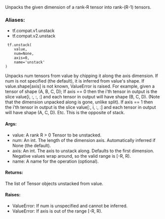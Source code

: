 Unpacks the given dimension of a rank-R tensor into rank-(R-1) tensors.
### Aliases:
- tf.compat.v1.unstack
- tf.compat.v2.unstack

```
 tf.unstack(
    value,
    num=None,
    axis=0,
    name='unstack'
)
```
Unpacks num tensors from value by chipping it along the axis dimension. If num is not specified (the default), it is inferred from value's shape. If value.shape[axis] is not known, ValueError is raised.
For example, given a tensor of shape (A, B, C, D);
If axis == 0 then the i'th tensor in output is the slice value[i, :, :, :] and each tensor in output will have shape (B, C, D). (Note that the dimension unpacked along is gone, unlike split).
If axis == 1 then the i'th tensor in output is the slice value[:, i, :, :] and each tensor in output will have shape (A, C, D). Etc.
This is the opposite of stack.
#### Args:
- value: A rank R > 0 Tensor to be unstacked.
- num: An int. The length of the dimension axis. Automatically inferred if None (the default).
- axis: An int. The axis to unstack along. Defaults to the first dimension. Negative values wrap around, so the valid range is [-R, R).
- name: A name for the operation (optional).
#### Returns:
The list of Tensor objects unstacked from value.
#### Raises:
- ValueError: If num is unspecified and cannot be inferred.
- ValueError: If axis is out of the range [-R, R).
